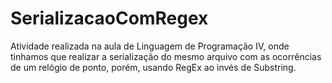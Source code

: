 # SerializacaoComRegex
<p>Atividade realizada na aula de Linguagem de Programação IV, onde tinhamos que realizar a serialização do mesmo arquivo com as ocorrências de um relógio de ponto, porém, usando RegEx ao invés de Substring.</p>
